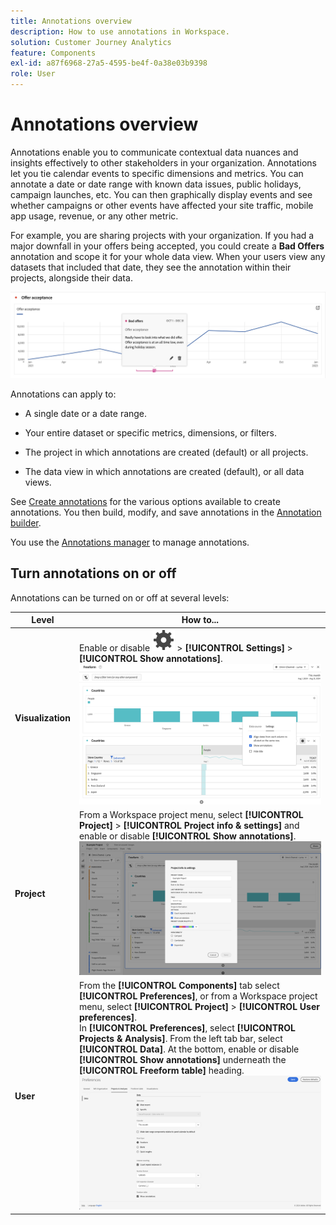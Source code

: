 ```yaml
---
title: Annotations overview
description: How to use annotations in Workspace.
solution: Customer Journey Analytics
feature: Components
exl-id: a87f6968-27a5-4595-be4f-0a38e03b9398
role: User
---
```

# Annotations overview

Annotations enable you to communicate contextual data nuances and insights effectively to other stakeholders in your organization. Annotations let you tie calendar events to specific dimensions and metrics. You can annotate a date or date range with known data issues, public holidays, campaign launches, etc. You can then graphically display events and see whether campaigns or other events have affected your site traffic, mobile app usage, revenue, or any other metric.

For example, you are sharing projects with your organization. If you had a major downfall in your offers being accepted, you could create a **Bad Offers** annotation and scope it for your whole data view. When your users view any datasets that included that date, they see the annotation within their projects, alongside their data.

![Line chart with annotation highlighted.](assets/annotation-example.png)

Annotations can apply to:

* A single date or a date range.

* Your entire dataset or specific metrics, dimensions, or filters.

* The project in which annotations are created (default) or all projects.

* The data view in which annotations are created (default), or all data views.

See [Create annotations](/help/components/annotations/create-annotations.md) for the various options available to create annotations. You then build, modify, and save annotations in the [Annotation builder](create-annotations.md#annotation-builder).

You use the [Annotations manager](manage-annotations.md) to manage annotations.

## Turn annotations on or off

Annotations can be turned on or off at several levels:

| Level | How to... |
|---|---|
| **Visualization** | Enable or disable ![Setting](/help/assets/icons/Setting.svg) > **[!UICONTROL Settings]** >  **[!UICONTROL Show annotations]**.<br/>![Enable disable annotations for a visualization](/help/components/annotations/assets/annotations-visualization.png) |
| **Project** | From a Workspace project menu, select **[!UICONTROL Project]** > **[!UICONTROL Project info & settings]** and enable or disable **[!UICONTROL Show annotations]**.<br/>![Enable disable annotations for a project](/help/components/annotations/assets/annotations-project.png) |
| **User** | From the **[!UICONTROL Components]** tab select **[!UICONTROL Preferences]**, or from a Workspace project menu, select **[!UICONTROL Project]** > **[!UICONTROL User preferences]**. <br/>In **[!UICONTROL Preferences]**, select **[!UICONTROL Projects & Analysis]**. From the left tab bar, select **[!UICONTROL Data]**. At the bottom, enable or disable **[!UICONTROL Show annotations]** underneath the **[!UICONTROL Freeform table]** heading.<br/>![Enable disable annotations for a user](/help/components/annotations/assets/annotations-user.png) |
